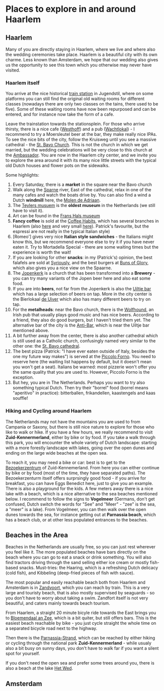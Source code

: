 # Places to explore in and around Haarlem

## Haarlem

Many of you are directly staying in Haarlem, where we live and where also the wedding ceremonies take place.
Haarlem is a beautiful city with its own charme. Less known than Amsterdam, we hope that our wedding also gives
us the opportunity to see this town which you otherwise may never have visited.

### Haarlem itself

You arrive at the nice historical [train station](https://maps.app.goo.gl/niqLSWyTT6mtwSfT7) 
in Jugendstil, where on some platforms you can still find the original old
waiting rooms for different classes (nowadays there are only two classes on the tains, there used to be five). Some of these
waiting rooms have now been repurposed and can be entered, and for instance now take the form of a cafe.

Leave the trainstation towards the stationsplein. For those who arrive thirsty, there is a nice cafe ([Westhoff](https://maps.app.goo.gl/CqFWAS6W93KguCED9)) and a pub 
([Wachtlokal](https://maps.app.goo.gl/qQL9WdKZTRTqsHqx6)) - I recommend to try a Moersleutel beer at the bar, they make really nice IPAs. 
To see the nice bits of the city, follow the Kruisweg until you see a massive cathedral - the [St. Bavo Church](https://maps.app.goo.gl/ggBUToRJ5uZaLVcWA). 
This is not the church in which we get married, but the wedding celebrations will be very close to this church at the [Ambassador](https://maps.app.goo.gl/TBnjYfvcYx5Xpujm6). You are now in the Haarlem city center, and we invite you to explore the area around it with its many nice little streets with the 
typical old Dutch houses and flower pots on the sidewalks. 

Some highlights: 

1. Every Saturday, there is a **market** in the square near the Bavo church
2. Walk along the [Sparne](https://maps.app.goo.gl/YfBFSUWRF66X1zjm9) river, East of the cathedral, relax in one of the many cafes and watch the boats drive by. 
    You can also find a wind a Dutch **windmill** here, the [Molen de Adriaan](https://maps.app.goo.gl/hHkuw4V4h4Zpxk5EA). 
3. The [Teylers musuem](https://maps.app.goo.gl/dRj6CbWi6DdeHgoaA) is the **oldest museum** in the Netherlands (we still have to visit it).
4. Art can be found in the [Frans Hals museum](https://maps.app.goo.gl/TwBUxcAqBWxwSPXRA)
5. **Fancy coffee** is sold at the [Coffee Habits](https://maps.app.goo.gl/3LtBQaQy2cu1T49C8), which has several branches in Haarlem (also [here](https://maps.app.goo.gl/F7Ytz9Tagw73V2oNA) and very small [here](https://maps.app.goo.gl/2Eof98RQerUdzmuV6)). Patrick's favourite, but the espressi are not really in the typical Italian style)
6. [Romeo'] gives very nice **Italian style sandwiches** - the Italians might know this, but we recommend everyone else to try it if you have never eaten it.
   Try to Mortadella Special - there are some waiting times but the experience is worth the wait!
7. If you are looking for other **snacks**: in my (Patrick's) opinion, the best falafels are sold at [Syriously](https://maps.app.goo.gl/irca1mmoGXqSmY9R9), and the best burgers at [Buns of Glory](https://maps.app.goo.gl/FjTber4eA5EgY9Wk6), which also gives you a nice view on the Spaarne. 
8. The [Jopenkerk](https://maps.app.goo.gl/MEnFSkn7kYCN31R17) is a church that has been transformed into a **Brewery** - you can try many variants of the Jopen beer here and also eat some food.
9. If you are into **beers**, not far from the Jopenkerk is also the [Uiltje bar](https://maps.app.goo.gl/y6YsvX32xccgYgTy5) which has a large selection of beers on tap. More in the city center is the Bierlokaal [de Uiver](https://maps.app.goo.gl/nYr5HVxmiPDb7Sox8) which also has many different beers to try on tap.
10. For the **metalheads**: near the Bavo church, there is the [Wolfhound](https://maps.app.goo.gl/7Xy21hDTd14RQXdy7), an Irish pub that usually plays good music and has nice beers. According to a friend, they also do good burgers, but I haven't tried them yet. The alternative bar of the city is the [Anti-Bar](https://maps.app.goo.gl/BQ9gWDbL8gjQwRx99), which is near the Uiltje bar mentioned above.
11. A bit further away from the center, there is also another cathedral which is still used as a Catholic church, confusingly named very similar to the other one: the [St. Bavo cathedral](https://maps.app.goo.gl/jPU82bMiAyPYGvxc6).  
12. The best pizza (Patrick: "I have ever eaten outside of Italy, besides the one my future way makes") is served at the [Piccolo Forno](https://maps.app.goo.gl/ExB1ieoMEymuZNwo7). You need to reserve here (the waiting list happens by default, but it doesn't mean you won't get a seat). Italians be warned: most pizzerie won't offer you the same quality that you are used to. However, Piccolo Forno is the exception.
13. But hey, you are in The Netherlands. Perhaps you want to try also something typical Dutch. Then try their "borrel" food (borrel means "aperitivo" in practice): bitterballen, frikandellen, kaastengels and kaas souffle!





### Hiking and Cycling around Haarlem

The Netherlands may not have the mountains you are used to from Campania or Saxony, but there is still nice nature to explore for those who like to walk or hike.
If you have a few hours, we really recommend to visit **Zuid-Kennermerland**, either by bike or by food. If you take a walk through this park, you will encounter the whole variety of Dutch landscape: starting with a more forestly landscape with lakes, going over the open dunes and ending on the large wide beaches at the open sea. 

To reach it, you may need a bike or car: best is to get to the [Bezoekerzentrum](https://maps.app.goo.gl/BwBTRFJGDDh7Lf9L9) of Zuid-Kennemerland. From here you can either continue by bike or by food (most of the time, they have separated paths). The Bezoekerzenturm itself offers surprsingly good food - if you arrive for breakfast, you can have Eggs Benedict here, just to give you an example. There is also a playground for the kids. A few meters away there is a nice lake with a beach, which is a nice alternative to the sea beaches mentioned below. I recommend to follow the signs to **Vogelmeer** (Germans, don't get confused, Dutch switch the words for "See" and "Meer" - "zee" is the sea, a "meer" is a lake). From Vogelmeer, you can then walk over the open dunes towards the sea, for instance getting out at **Parnassia beach**, which has a beach club, or at other less populated entrances to the beaches. 



## Beaches in the Area


Beaches in the Netherlands are usually free, so you can just rest wherever you feel like it. The more populated beaches have bars directly on the beach where you
can go to eat a snack or drink something. You will also find tractors driving through the sand selling either ice cream or mostly fish-based snacks. Must-tries:
the Haaring, which is a refreshing Dutch delicacy (cold fish), and Kibbeling (deep-fried pieces of fish with sauce).

The most popular and easily reachable beach both from Haarlem and Amsterdam is in [Zandvoort](https://maps.app.goo.gl/QxgLGpEqsXeQNeCa9), which you can reach by train. This is a very large and touristy beach, that is also mostly supervised by seaguards - so you don't have to worry about taking a swim. Zandfort itself is not very beautiful, and caters mainly
towards beach tourism. 

From Haarlem, a straight 20 minute bicyle ride towards the East brings you to [Bloemendaal an Zee](https://maps.app.goo.gl/YAW29yiZmEDZzmE6A), which is a bit quiter, but still offers bars. This is the easiest beach reachable by bike - you just cycle straight the whole time on a separated bicycle road next to the highway.

Then there is the [Parnassia-Strand](https://maps.app.goo.gl/GuHeLPAyP9PJDtpNA), which can be reached by either hiking or cycling through the national park **Zuid-Kennermerland** - while usualy also a bit busy on sunny days, you don't have to walk far if you want a silent spot for yourself.

If you don't need the open sea and prefer some trees around you, there is also a beach at the lake [Het Wed](https://maps.app.goo.gl/ud8m5oCB1MNbgJNU9).

## Amsterdam

